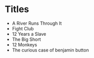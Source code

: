# Titles


* A River Runs Through It
* Fight Club
* 12 Years a Slave
* The Big Short
* 12 Monkeys
* The curious case of benjamin button
